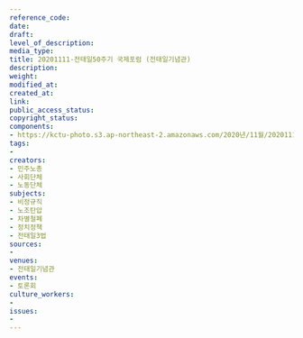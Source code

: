 ```yaml
---
reference_code: 
date: 
draft: 
level_of_description: 
media_type: 
title: 20201111-전태일50주기 국제포럼 (전태일기념관)
description: 
weight: 
modified_at: 
created_at: 
link: 
public_access_status: 
copyright_status: 
components:
- https://kctu-photo.s3.ap-northeast-2.amazonaws.com/2020년/11월/20201111-전태일50주기+국제포럼+(전태일기념관)/_W5D0109.JPG
tags:
- 
creators:
- 민주노총
- 사회단체
- 노동단체
subjects:
- 비정규직
- 노조탄압
- 차별철폐
- 정치정책
- 전태일3법
sources:
- 
venues:
- 전태일기념관
events:
- 토론회
culture_workers:
- 
issues:
- 
---
```

